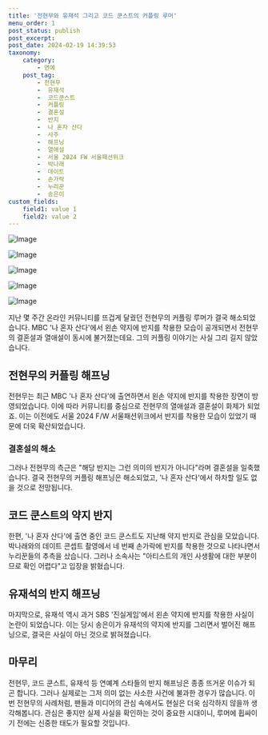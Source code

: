 ```yaml
---
title: '전현무와 유재석 그리고 코드 쿤스트의 커플링 루머'
menu_order: 1
post_status: publish
post_excerpt: 
post_date: 2024-02-19 14:39:53
taxonomy:
    category:
        - 연예
    post_tag:
        - 전현무
        -  유재석
        -  코드쿤스트
        -  커플링
        -  결혼설
        -  반지
        -  나 혼자 산다
        -  사주
        -  해프닝
        -  열애설
        -  서울 2024 FW 서울패션위크
        -  박나래
        -  데이트
        -  손가락
        -  누리꾼
        -  송은이
custom_fields:
    field1: value 1
    field2: value 2
---
```


![Image](https://mimgnews.pstatic.net/image/609/2024/02/19/202402191013030310_51_20240219104203322.jpg?type=w540)

![Image](https://ssl.pstatic.net/mimgnews/image/609/2024/02/19/202402191013030310_52_20240219104203325.jpg?type=w540)

![Image](https://mimgnews.pstatic.net/image/609/2024/02/19/202402191013030310_3_20240219104203328.jpg?type=w540)

![Image](https://ssl.pstatic.net/mimgnews/image/609/2024/02/19/202402191013030310_54_20240219104203332.jpg?type=w540)

![Image](https://mimgnews.pstatic.net/image/609/2024/02/19/202402191013030310_5_20240219104203335.jpg?type=w540)

지난 몇 주간 온라인 커뮤니티를 뜨겁게 달궜던 전현무의 커플링 루머가 결국 해소되었습니다. MBC '나 혼자 산다'에서 왼손 약지에 반지를 착용한 모습이 공개되면서 전현무의 결혼설과 열애설이 동시에 불거졌는데요. 그의 커플링 이야기는 사실 그리 길지 않았습니다.
## 전현무의 커플링 해프닝
전현무는 최근 MBC '나 혼자 산다'에 출연하면서 왼손 약지에 반지를 착용한 장면이 방영되었습니다. 이에 따라 커뮤니티를 중심으로 전현무의 열애설과 결혼설이 화제가 되었죠. 이는 이전에도 서울 2024 F/W 서울패션위크에서 반지를 착용한 모습이 있었기 때문에 더욱 확산되었습니다.
### 결혼설의 해소
그러나 전현무의 측근은 "해당 반지는 그런 의미의 반지가 아니다"라며 결혼설을 일축했습니다. 결국 전현무의 커플링 해프닝은 해소되었고, '나 혼자 산다'에서 하차할 일도 없을 것으로 전망됩니다.
## 코드 쿤스트의 약지 반지
한편, '나 혼자 산다'에 출연 중인 코드 쿤스트도 지난해 약지 반지로 관심을 모았습니다. 박나래와의 데이트 콘셉트 촬영에서 네 번째 손가락에 반지를 착용한 것으로 나타나면서 누리꾼들의 추측을 샀습니다. 그러나 소속사는 "아티스트의 개인 사생활에 대한 부분이므로 확인 어렵다"고 입장을 밝혔습니다.
## 유재석의 반지 해프닝
마지막으로, 유재석 역시 과거 SBS '진실게임'에서 왼손 약지에 반지를 착용한 사실이 논란이 되었습니다. 이는 당시 송은이가 유재석의 약지에 반지를 그리면서 벌어진 해프닝으로, 결국은 사실이 아닌 것으로 밝혀졌습니다.
## 마무리
전현무, 코드 쿤스트, 유재석 등 연예계 스타들의 반지 해프닝은 종종 뜨거운 이슈가 되곤 합니다. 그러나 실제로는 그저 의미 없는 사소한 사건에 불과한 경우가 많습니다. 이번 전현무의 사례처럼, 팬들과 미디어의 관심 속에서도 현실은 더욱 심각하지 않을까 생각해봅니다. 관심은 좋지만 실제 사실을 확인하는 것이 중요한 시대이니, 루머에 휩싸이기 전에는 신중한 태도가 필요할 것입니다.
